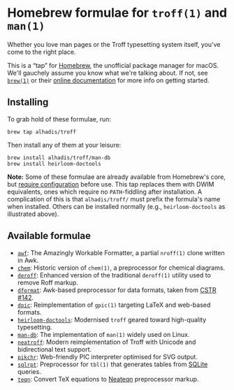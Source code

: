 Homebrew formulae for `troff(1)` and `man(1)`
=============================================

Whether you love man pages or the Troff typesetting system itself, you've come to the right place.

This is a “tap” for [Homebrew](https://brew.sh), the unofficial package manager for macOS.
We'll gauchely assume you know what we're talking about.
If not, see [`brew(1)`](https://docs.brew.sh/Manpage) or their [online documentation](https://brew.sh/) for more info on getting started.


Installing
----------

To grab hold of these formulae, run:

	brew tap alhadis/troff

Then install any of them at your leisure:

	brew install alhadis/troff/man-db
	brew install heirloom-doctools

**Note:** Some of these formulae are already available from Homebrew's core, but [require configuration](https://github.com/Homebrew/homebrew-core/issues/36981#issuecomment-464290531) before use.
This tap replaces them with DWIM equivalents, ones which require no `PATH`-fiddling after installation.
A complication of this is that `alhadis/troff/` must prefix the formula's name when installed.
Others can be installed normally (e.g., `heirloom-doctools` as illustrated above).


Available formulae
------------------
*	[`awf`](http://doc.cat-v.org/henry_spencer/awf/):
	The Amazingly Workable Formatter, a partial `nroff(1)` clone written in Awk.
*	[`chem`](http://www.netlib.org/typesetting):
	Historic version of `chem(1)`, a preprocessor for chemical diagrams.
*	[`deroff`](http://www.moria.de/~michael/deroff/):
	Enhanced version of the traditional `deroff(1)` utility used to remove Roff markup.
*	[`dformat`](https://github.com/sathlan/dformat):
	Awk-based preprocessor for data formats, taken from [CSTR #142](https://www.troff.org/papers.html).
*	[`dpic`](https://gitlab.com/aplevich/dpic):
	Reimplementation of `gpic(1)` targeting LaTeX and web-based formats.
*	[`heirloom-doctools`](http://n-t-roff.github.io/heirloom/doctools.html):
	Modernised `troff` geared toward high-quality typesetting.
*	[`man-db`](https://nongnu.org/man-db/):
	The implementation of `man(1)` widely used on Linux.
*	[`neatroff`](http://litcave.rudi.ir/):
	Modern reimplementation of Troff with Unicode and bidirectional text support.
*	[`pikchr`](https://pikchr.org/home):
	Web-friendly PIC interpreter optimised for SVG output.
*	[`sqlrpt`](https://github.com/jklowden/sqlrpt):
	Preprocessor for `tbl(1)` that generates tables from [SQLite](https://www.sqlite.org/lang.html) queries.
*	[`teqn`](https://github.com/mahdiElliot/teqn):
	Convert TeX equations to [Neateqn](https://github.com/aligrudi/neateqn) preprocessor markup.

